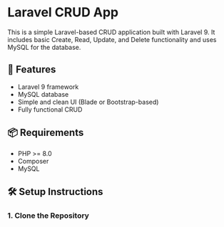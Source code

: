 # Laravel CRUD App

This is a simple Laravel-based CRUD application built with Laravel 9. It includes basic Create, Read, Update, and Delete functionality and uses MySQL for the database.

## 🚀 Features

- Laravel 9 framework
- MySQL database
- Simple and clean UI (Blade or Bootstrap-based)
- Fully functional CRUD

## 📦 Requirements

- PHP >= 8.0
- Composer
- MySQL

## 🛠️ Setup Instructions

### 1. Clone the Repository

```bash

